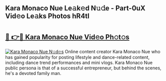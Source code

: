 ## Kara Monaco Nue Le𝚊k𝚎d N𝚞𝚍e - Part-0uX Vid𝚎o Le𝚊ks Photos hR4tl

# <h2><a href="http://fb7m1i.evod.top/?m=Kara+Monaco+Nue">🔗 👉🔴 Kara Monaco Nue Vid𝚎o Ph𝚘t𝚘s</a></h2>

[![Kara Monaco Nue N𝚞d𝚎s](https://i.imgur.com/8V9OHl7.gif)](http://fb7m1i.evod.top/?m=Kara+Monaco+Nue)
Online content creator Kara Monaco Nue who has gained popularity for posting lifestyle and dance-related content, including dance trend performances and mini vlogs. Kara Monaco Nue public persona is that of a successful entrepreneur, but behind the scenes, he's a devoted family man. 
